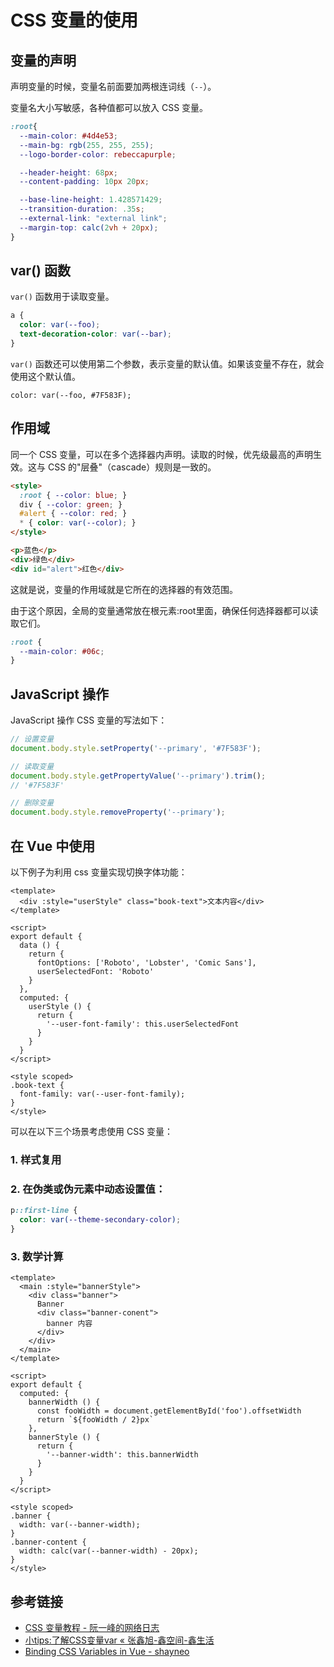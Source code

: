 # CSS 变量的使用

## 变量的声明

声明变量的时候，变量名前面要加两根连词线（`--`）。

变量名大小写敏感，各种值都可以放入 CSS 变量。

```css
:root{
  --main-color: #4d4e53;
  --main-bg: rgb(255, 255, 255);
  --logo-border-color: rebeccapurple;

  --header-height: 68px;
  --content-padding: 10px 20px;

  --base-line-height: 1.428571429;
  --transition-duration: .35s;
  --external-link: "external link";
  --margin-top: calc(2vh + 20px);
}
```

## var() 函数

`var()` 函数用于读取变量。

```css
a {
  color: var(--foo);
  text-decoration-color: var(--bar);
}
```

`var()` 函数还可以使用第二个参数，表示变量的默认值。如果该变量不存在，就会使用这个默认值。

```
color: var(--foo, #7F583F);
```

## 作用域

同一个 CSS 变量，可以在多个选择器内声明。读取的时候，优先级最高的声明生效。这与 CSS 的"层叠"（cascade）规则是一致的。

```html
<style>
  :root { --color: blue; }
  div { --color: green; }
  #alert { --color: red; }
  * { color: var(--color); }
</style>

<p>蓝色</p>
<div>绿色</div>
<div id="alert">红色</div>
```

这就是说，变量的作用域就是它所在的选择器的有效范围。

由于这个原因，全局的变量通常放在根元素:root里面，确保任何选择器都可以读取它们。

```css
:root {
  --main-color: #06c;
}
```

## JavaScript 操作

JavaScript 操作 CSS 变量的写法如下：

```js
// 设置变量
document.body.style.setProperty('--primary', '#7F583F');

// 读取变量
document.body.style.getPropertyValue('--primary').trim();
// '#7F583F'

// 删除变量
document.body.style.removeProperty('--primary');
```

## 在 Vue 中使用

以下例子为利用 css 变量实现切换字体功能：

```vue
<template>
  <div :style="userStyle" class="book-text">文本内容</div>
</template>

<script>
export default {
  data () {
    return {
      fontOptions: ['Roboto', 'Lobster', 'Comic Sans'],
      userSelectedFont: 'Roboto'
    }
  },
  computed: {
    userStyle () {
      return {
        '--user-font-family': this.userSelectedFont
      }
    }
  }
</script>

<style scoped>
.book-text {
  font-family: var(--user-font-family);
}
</style>
```

可以在以下三个场景考虑使用 CSS 变量：

### 1. 样式复用
### 2. 在伪类或伪元素中动态设置值：

```css
p::first-line {
  color: var(--theme-secondary-color);
}
```

### 3. 数学计算

```vue
<template>
  <main :style="bannerStyle">
    <div class="banner">
      Banner
      <div class="banner-conent">
        banner 内容
      </div>
    </div>
  </main>
</template>

<script>
export default {
  computed: {
    bannerWidth () {
      const fooWidth = document.getElementById('foo').offsetWidth
      return `${fooWidth / 2}px`
    },
    bannerStyle () {
      return {
        '--banner-width': this.bannerWidth
      }
    }
  }
</script>

<style scoped>
.banner {
  width: var(--banner-width);
}
.banner-content {
  width: calc(var(--banner-width) - 20px);
}
</style>
```

## 参考链接

- [CSS 变量教程 - 阮一峰的网络日志](https://www.ruanyifeng.com/blog/2017/05/css-variables.html)
- [小tips:了解CSS变量var « 张鑫旭-鑫空间-鑫生活](https://www.zhangxinxu.com/wordpress/2016/11/css-css3-variables-var/)
- [Binding CSS Variables in Vue - shayneo](https://shayneo.com/blog/binding-css-variables-with-vue/)